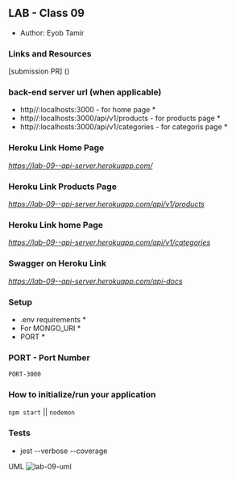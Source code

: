 ## LAB - Class 09

* Author: Eyob Tamir

### Links and Resources
[submission PR] () 

### back-end server url (when applicable)
* http//:localhosts:3000  - for home page *
* http//:localhosts:3000/api/v1/products  - for products page * 
* http//:localhosts:3000/api/v1/categories  - for categoris page *

### Heroku Link Home Page
*https://lab-09--api-server.herokuapp.com/*

### Heroku Link Products Page
*https://lab-09--api-server.herokuapp.com/api/v1/products*

### Heroku Link home Page
*https://lab-09--api-server.herokuapp.com/api/v1/categories*

### Swagger on Heroku Link
*https://lab-09--api-server.herokuapp.com/api-docs*

### Setup
* .env requirements *
 * For MONGO_URI *
 * PORT * 

### PORT - Port Number
    PORT-3000

### How to initialize/run your application 
 `npm start` || `nodemon`

### Tests
* jest --verbose --coverage

UML
![lab-09-uml]()
